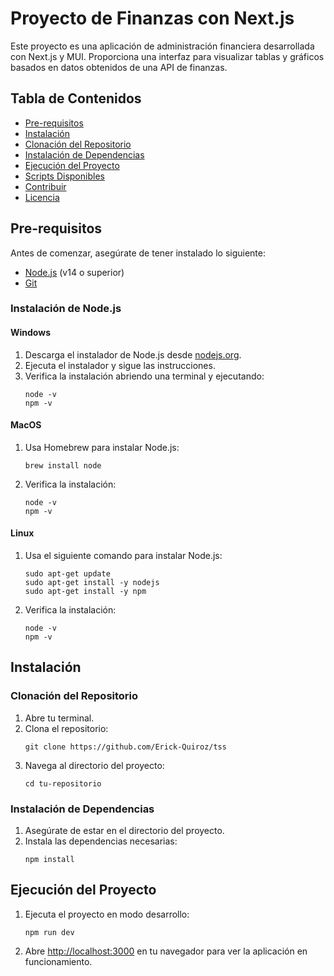<!DOCTYPE html>
<html lang="es">
<head>
  <meta charset="UTF-8">
  <meta name="viewport" content="width=device-width, initial-scale=1.0">
 
 
</head>
<body>

<h1>Proyecto de Finanzas con Next.js</h1>

<p>Este proyecto es una aplicación de administración financiera desarrollada con Next.js y MUI. Proporciona una interfaz para visualizar tablas y gráficos basados en datos obtenidos de una API de finanzas.</p>

<h2>Tabla de Contenidos</h2>
<ul>
  <li><a href="#pre-requisitos">Pre-requisitos</a></li>
  <li><a href="#instalación">Instalación</a></li>
  <li><a href="#clonación-del-repositorio">Clonación del Repositorio</a></li>
  <li><a href="#instalación-de-dependencias">Instalación de Dependencias</a></li>
  <li><a href="#ejecución-del-proyecto">Ejecución del Proyecto</a></li>
  <li><a href="#scripts-disponibles">Scripts Disponibles</a></li>
  <li><a href="#contribuir">Contribuir</a></li>
  <li><a href="#licencia">Licencia</a></li>
</ul>

<h2 id="pre-requisitos">Pre-requisitos</h2>
<p>Antes de comenzar, asegúrate de tener instalado lo siguiente:</p>
<ul>
  <li><a href="https://nodejs.org/en/download/" target="_blank">Node.js</a> (v14 o superior)</li>
  <li><a href="https://git-scm.com/" target="_blank">Git</a></li>
</ul>

<h3>Instalación de Node.js</h3>

<h4>Windows</h4>
<ol>
  <li>Descarga el instalador de Node.js desde <a href="https://nodejs.org/en/download/" target="_blank">nodejs.org</a>.</li>
  <li>Ejecuta el instalador y sigue las instrucciones.</li>
  <li>Verifica la instalación abriendo una terminal y ejecutando:
    <pre><code>node -v
npm -v</code></pre>
  </li>
</ol>

<h4>MacOS</h4>
<ol>
  <li>Usa Homebrew para instalar Node.js:
    <pre><code>brew install node</code></pre>
  </li>
  <li>Verifica la instalación:
    <pre><code>node -v
npm -v</code></pre>
  </li>
</ol>

<h4>Linux</h4>
<ol>
  <li>Usa el siguiente comando para instalar Node.js:
    <pre><code>sudo apt-get update
sudo apt-get install -y nodejs
sudo apt-get install -y npm</code></pre>
  </li>
  <li>Verifica la instalación:
    <pre><code>node -v
npm -v</code></pre>
  </li>
</ol>

<h2 id="instalación">Instalación</h2>

<h3 id="clonación-del-repositorio">Clonación del Repositorio</h3>
<ol>
  <li>Abre tu terminal.</li>
  <li>Clona el repositorio:
    <pre><code>git clone https://github.com/Erick-Quiroz/tss</code></pre>
  </li>
  <li>Navega al directorio del proyecto:
    <pre><code>cd tu-repositorio</code></pre>
  </li>
</ol>

<h3 id="instalación-de-dependencias">Instalación de Dependencias</h3>
<ol>
  <li>Asegúrate de estar en el directorio del proyecto.</li>
  <li>Instala las dependencias necesarias:
    <pre><code>npm install</code></pre>
  </li>
</ol>

<h2 id="ejecución-del-proyecto">Ejecución del Proyecto</h2>
<ol>
  <li>Ejecuta el proyecto en modo desarrollo:
    <pre><code>npm run dev</code></pre>
  </li>
  <li>Abre <a href="http://localhost:3000" target="_blank">http://localhost:3000</a> en tu navegador para ver la aplicación en funcionamiento.</li>
</ol>





</body>
</html>
